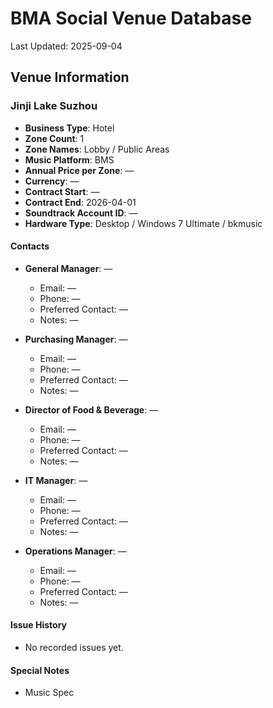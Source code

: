 # BMA Social Venue Database

Last Updated: 2025-09-04

## Venue Information

### Jinji Lake Suzhou
- **Business Type**: Hotel
- **Zone Count**: 1
- **Zone Names**: Lobby / Public Areas
- **Music Platform**: BMS
- **Annual Price per Zone**: —
- **Currency**: —
- **Contract Start**: —
- **Contract End**: 2026-04-01
- **Soundtrack Account ID**: —
- **Hardware Type**: Desktop / Windows 7 Ultimate / bkmusic

#### Contacts
- **General Manager**: —
  - Email: —
  - Phone: —
  - Preferred Contact: —
  - Notes: —

- **Purchasing Manager**: —
  - Email: —
  - Phone: —
  - Preferred Contact: —
  - Notes: —

- **Director of Food & Beverage**: —
  - Email: —
  - Phone: —
  - Preferred Contact: —
  - Notes: —

- **IT Manager**: —
  - Email: —
  - Phone: —
  - Preferred Contact: —
  - Notes: —

- **Operations Manager**: —
  - Email: —
  - Phone: —
  - Preferred Contact: —
  - Notes: —

#### Issue History
- No recorded issues yet.

#### Special Notes
- Music Spec
